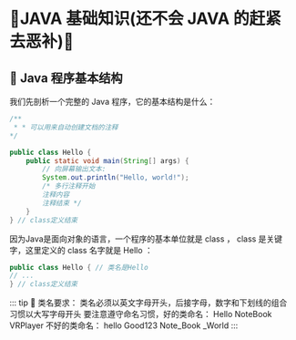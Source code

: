 ﻿---
outline: deep
---


# 🚀JAVA 基础知识(还不会 JAVA 的赶紧去恶补)🎉

## 📝 Java 程序基本结构

我们先剖析一个完整的 Java 程序，它的基本结构是什么：

```java
/**
 * * 可以用来自动创建文档的注释
*/

public class Hello {
    public static void main(String[] args) {
        // 向屏幕输出文本:
        System.out.println("Hello, world!");
        /* 多行注释开始
        注释内容
        注释结束 */
    }
} // class定义结束
```
因为Java是面向对象的语言，一个程序的基本单位就是 class ， class 是关键字，这里定义的
class 名字就是 Hello ：
```java
public class Hello { // 类名是Hello
// ...
} // class定义结束
```

::: tip
📝 类名要求：
    类名必须以英文字母开头，后接字母，数字和下划线的组合
    习惯以大写字母开头
    要注意遵守命名习惯，好的类命名：
    Hello
    NoteBook
    VRPlayer
    不好的类命名：
    hello
    Good123
    Note_Book
    _World
:::
